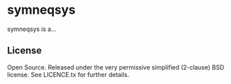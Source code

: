 symneqsys
=========

symneqsys is a...

## License
Open Source. Released under the very permissive simplified (2-clause) BSD license. See LICENCE.tx for further details.
